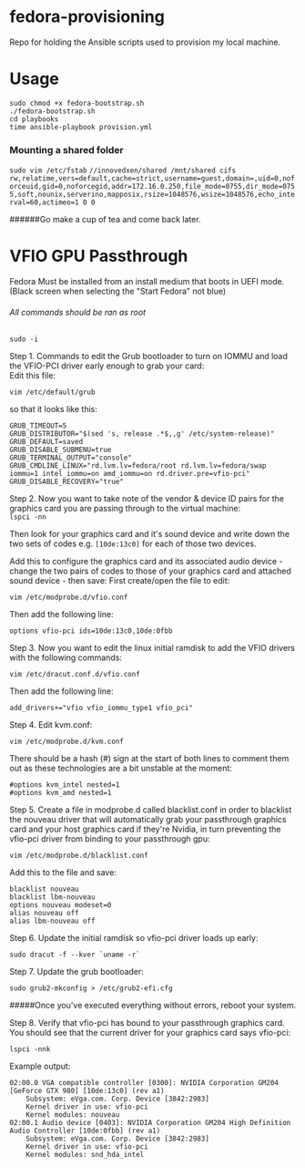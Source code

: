 # fedora-provisioning
Repo for holding the Ansible scripts used to provision my local machine.

Usage
=====
```
sudo chmod +x fedora-bootstrap.sh
./fedora-bootstrap.sh
cd playbooks
time ansible-playbook provision.yml
```

### Mounting a shared folder
`sudo vim /etc/fstab`
`//innovedxen/shared /mnt/shared cifs rw,relatime,vers=default,cache=strict,username=guest,domain=,uid=0,noforceuid,gid=0,noforcegid,addr=172.16.0.250,file_mode=0755,dir_mode=0755,soft,nounix,serverino,mapposix,rsize=1048576,wsize=1048576,echo_interval=60,actimeo=1 0 0`

######Go make a cup of tea and come back later.


VFIO GPU Passthrough
====================

Fedora Must be installed from an install medium that boots in UEFI mode.  
(Black screen when selecting the "Start Fedora" not blue)


###### All commands should be ran as root
```
sudo -i
```

Step 1. Commands to edit the Grub bootloader to turn on IOMMU and load the VFIO-PCI driver early enough to grab your card:  
Edit this file: 
```
vim /etc/default/grub
```
 so that it looks like this:  
```
GRUB_TIMEOUT=5
GRUB_DISTRIBUTOR="$(sed 's, release .*$,,g' /etc/system-release)"
GRUB_DEFAULT=saved
GRUB_DISABLE_SUBMENU=true
GRUB_TERMINAL_OUTPUT="console"
GRUB_CMDLINE_LINUX="rd.lvm.lv=fedora/root rd.lvm.lv=fedora/swap iommu=1 intel_iommu=on amd_iommu=on rd.driver.pre=vfio-pci"
GRUB_DISABLE_RECOVERY="true"
```  

Step 2. Now you want to take note of the vendor & device ID pairs for the graphics card you are passing through to the virtual machine:  
`lspci -nn`  

Then look for your graphics card and it's sound device and write down the two sets of codes e.g. `[10de:13c0]` for each of those two devices.

Add this to configure the graphics card and its associated audio device - change the two pairs of codes to those of your graphics card and attached sound device - then save:
First create/open the file to edit:  
```
vim /etc/modprobe.d/vfio.conf
```
Then add the following line:
```
options vfio-pci ids=10de:13c0,10de:0fbb
```

Step 3. Now you want to edit the linux initial ramdisk to add the VFIO drivers with the following commands:
```
vim /etc/dracut.conf.d/vfio.conf
```

Then add the following line:
```
add_drivers+="vfio vfio_iommu_type1 vfio_pci"
```

Step 4. Edit kvm.conf:

```
vim /etc/modprobe.d/kvm.conf
```

There should be a hash (#) sign at the start of both lines to comment them out as these technologies are a bit unstable at the moment:
```
#options kvm_intel nested=1
#options kvm_amd nested=1
```

Step 5. Create a file in modprobe.d called blacklist.conf in order to blacklist the nouveau driver that will automatically grab your passthrough graphics card and your host graphics card if they're Nvidia, in turn preventing the vfio-pci driver from binding to your passthrough gpu:
```
vim /etc/modprobe.d/blacklist.conf
```

Add this to the file and save:

```
blacklist nouveau
blacklist lbm-nouveau
options nouveau modeset=0
alias nouveau off
alias lbm-nouveau off
```

Step 6. Update the initial ramdisk so vfio-pci driver loads up early:

```
sudo dracut -f --kver `uname -r`
```

Step 7. Update the grub bootloader:

```
sudo grub2-mkconfig > /etc/grub2-efi.cfg
```

#####Once you've executed everything without errors, reboot your system.

Step 8. Verify that vfio-pci has bound to your passthrough graphics card. You should see that the current driver for your graphics card says vfio-pci:

```
lspci -nnk
```

Example output:
```
02:00.0 VGA compatible controller [0300]: NVIDIA Corporation GM204 [GeForce GTX 980] [10de:13c0] (rev a1)
	Subsystem: eVga.com. Corp. Device [3842:2983]
	Kernel driver in use: vfio-pci
	Kernel modules: nouveau
02:00.1 Audio device [0403]: NVIDIA Corporation GM204 High Definition Audio Controller [10de:0fbb] (rev a1)
	Subsystem: eVga.com. Corp. Device [3842:2983]
	Kernel driver in use: vfio-pci
	Kernel modules: snd_hda_intel
```
